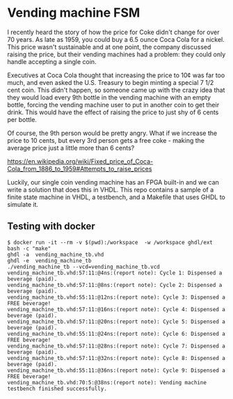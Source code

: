 # Vending machine FSM

I recently heard the story of how the price for Coke didn't change for
over 70 years.  As late as 1959, you could buy a 6.5 ounce Coca Cola for
a nickel. This price wasn't sustainable and at one point, the company
discussed raising the price, but their vending machines had a problem:
they could only handle accepting a single coin.

Executives at Coca Cola thought that increasing the price to 10¢ was far
too much, and even asked the U.S. Treasury to begin minting a special
7 1/2 cent coin.  This didn't happen, so someone came up with the crazy
idea that they would load every 9th bottle in the vending machine with
an empty bottle, forcing the vending machine user to put in another coin
to get their drink.  This would have the effect of raising the price to
just shy of 6 cents per bottle.

Of course, the 9th person would be pretty angry. What if we increase the
price to 10 cents, but every 3rd person gets a free coke - making the
average price just a little more than 6 cents?

https://en.wikipedia.org/wiki/Fixed_price_of_Coca-Cola_from_1886_to_1959#Attempts_to_raise_prices

Luckily, our single coin vending machine has an FPGA built-in and we can
write a solution that does this in VHDL.  This repo contains a sample
of a finite state machine in VHDL, a testbench, and a Makefile that uses
GHDL to simulate it.

## Testing with docker

```
$ docker run -it --rm -v $(pwd):/workspace  -w /workspace ghdl/ext bash -c "make"
ghdl -a  vending_machine_tb.vhd
ghdl -e  vending_machine_tb
./vending_machine_tb --vcd=vending_machine_tb.vcd
vending_machine_tb.vhd:57:11:@4ns:(report note): Cycle 1: Dispensed a beverage (paid).
vending_machine_tb.vhd:57:11:@8ns:(report note): Cycle 2: Dispensed a beverage (paid).
vending_machine_tb.vhd:55:11:@12ns:(report note): Cycle 3: Dispensed a FREE beverage!
vending_machine_tb.vhd:57:11:@16ns:(report note): Cycle 4: Dispensed a beverage (paid).
vending_machine_tb.vhd:57:11:@20ns:(report note): Cycle 5: Dispensed a beverage (paid).
vending_machine_tb.vhd:55:11:@24ns:(report note): Cycle 6: Dispensed a FREE beverage!
vending_machine_tb.vhd:57:11:@28ns:(report note): Cycle 7: Dispensed a beverage (paid).
vending_machine_tb.vhd:57:11:@32ns:(report note): Cycle 8: Dispensed a beverage (paid).
vending_machine_tb.vhd:55:11:@36ns:(report note): Cycle 9: Dispensed a FREE beverage!
vending_machine_tb.vhd:70:5:@38ns:(report note): Vending machine testbench finished successfully.
```
